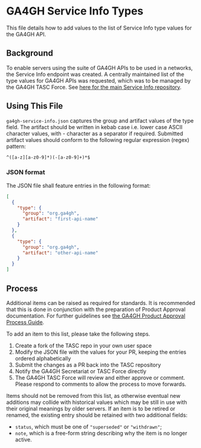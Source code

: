 # GA4GH Service Info Types

This file details how to add values to the list of Service Info type values for the GA4GH API.

## Background

To enable servers using the suite of GA4GH APIs to be used in a networks, the Service Info endpoint was created. A centrally maintained list of the type values for GA4GH APIs was requested, which was to be managed by the GA4GH TASC Force. See [here for the main Service Info repository](https://github.com/ga4gh-discovery/ga4gh-service-info).

## Using This File

`ga4gh-service-info.json` captures the group and artifact values of the type field. The artifact should be written in kebab case i.e. lower case ASCII character values, with - character as a separator if required. Submitted artifact values should conform to the following regular expression (regex) pattern:

```
^([a-z][a-z0-9]*)(-[a-z0-9]+)*$
```

### JSON format

The JSON file shall feature entries in the following format:
```json
[
  {
    "type": {
      "group": "org.ga4gh",
      "artifact": "first-api-name"
    }
  },
  {
    "type": {
      "group": "org.ga4gh",
      "artifact": "other-api-name"
    }
  }
]
```

## Process

Additional items can be raised as required for standards. It is recommended that this is done in conjunction with the preparation of Product Approval documentation. For further guidelines see [the GA4GH Product Approval Process Guide](https://w3id.org/ga4gh/product-approval).

To add an item to this list, please take the following steps.
<ol>
<li>Create a fork of the TASC repo in your own user space</li>
<li>Modify the JSON file with the values for your PR, keeping the entries ordered alphabetically</li>
<li>Submit the changes as a PR back into the TASC repository</li>
<li>Notify the GA4GH Secretariat or TASC Force directly</li>
<li>The GA4GH TASC Force will review and either approve or comment. Please respond to comments to allow the process to move forwards.</li>
</ol>

Items should not be removed from this list, as otherwise eventual new additions may collide with historical values which may be still in use with their original meanings by older servers.
If an item is to be retired or renamed, the existing entry should be retained with two additional fields:

* `status`, which must be one of `"superseded"` or `"withdrawn"`;
* `note`, which is a free-form string describing why the item is no longer active.
